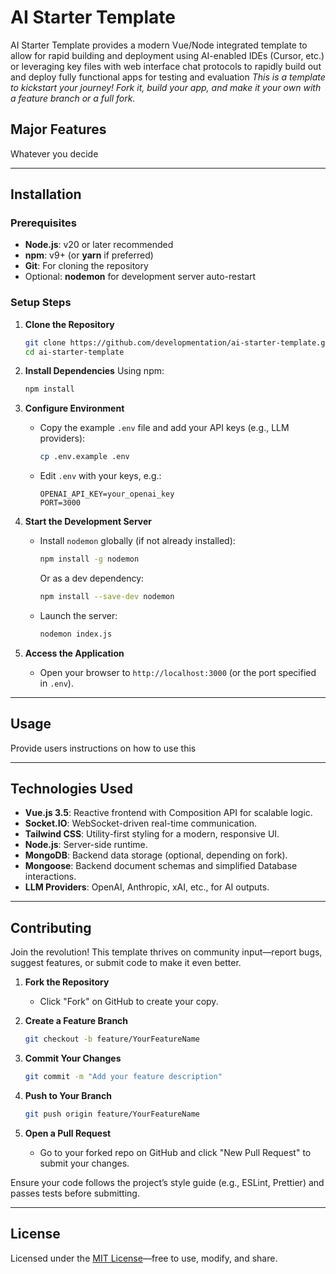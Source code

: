 
# AI Starter Template

AI Starter Template provides a modern Vue/Node integrated template to allow for rapid building and deployment using AI-enabled IDEs (Cursor, etc.) or leveraging key files with web interface chat protocols to rapidly build out and deploy fully functional apps for testing and evaluation
_This is a template to kickstart your journey! Fork it, build your app, and make it your own with a feature branch or a full fork._

## Major Features

Whatever you decide

---

## Installation

### Prerequisites
- **Node.js**: v20 or later recommended
- **npm**: v9+ (or **yarn** if preferred)
- **Git**: For cloning the repository
- Optional: **nodemon** for development server auto-restart

### Setup Steps
1. **Clone the Repository**
   ```bash
   git clone https://github.com/developmentation/ai-starter-template.git
   cd ai-starter-template
   ```

2. **Install Dependencies**
   Using npm:
   ```bash
   npm install
   ```

3. **Configure Environment**
   - Copy the example `.env` file and add your API keys (e.g., LLM providers):
     ```bash
     cp .env.example .env
     ```
   - Edit `.env` with your keys, e.g.:
     ```
     OPENAI_API_KEY=your_openai_key
     PORT=3000
     ```

4. **Start the Development Server**
   - Install `nodemon` globally (if not already installed):
     ```bash
     npm install -g nodemon
     ```
     Or as a dev dependency:
     ```bash
     npm install --save-dev nodemon
     ```
   - Launch the server:
     ```bash
     nodemon index.js
     ```

5. **Access the Application**
   - Open your browser to `http://localhost:3000` (or the port specified in `.env`).

---

## Usage

Provide users instructions on how to use this

---

## Technologies Used
- **Vue.js 3.5**: Reactive frontend with Composition API for scalable logic.
- **Socket.IO**: WebSocket-driven real-time communication.
- **Tailwind CSS**: Utility-first styling for a modern, responsive UI.
- **Node.js**: Server-side runtime.
- **MongoDB**: Backend data storage (optional, depending on fork).
- **Mongoose**: Backend document schemas and simplified Database interactions.
- **LLM Providers**: OpenAI, Anthropic, xAI, etc., for AI outputs.

---

## Contributing
Join the revolution! This template thrives on community input—report bugs, suggest features, or submit code to make it even better.

1. **Fork the Repository**
   - Click "Fork" on GitHub to create your copy.

2. **Create a Feature Branch**
   ```bash
   git checkout -b feature/YourFeatureName
   ```

3. **Commit Your Changes**
   ```bash
   git commit -m "Add your feature description"
   ```

4. **Push to Your Branch**
   ```bash
   git push origin feature/YourFeatureName
   ```

5. **Open a Pull Request**
   - Go to your forked repo on GitHub and click "New Pull Request" to submit your changes.

Ensure your code follows the project’s style guide (e.g., ESLint, Prettier) and passes tests before submitting.

---

## License
Licensed under the [MIT License](https://en.wikipedia.org/wiki/MIT_License)—free to use, modify, and share.

